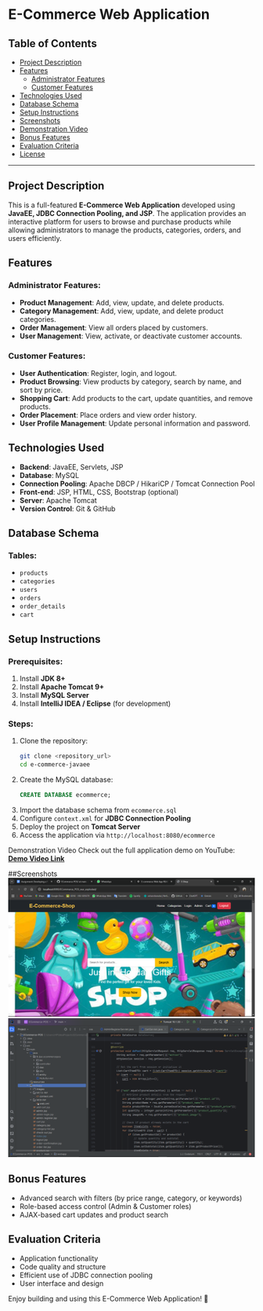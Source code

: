# E-Commerce Web Application

## Table of Contents
- [Project Description](#project-description)
- [Features](#features)
  - [Administrator Features](#administrator-features)
  - [Customer Features](#customer-features)
- [Technologies Used](#technologies-used)
- [Database Schema](#database-schema)
- [Setup Instructions](#setup-instructions)
- [Screenshots](#screenshots)
- [Demonstration Video](#demonstration-video)
- [Bonus Features](#bonus-features)
- [Evaluation Criteria](#evaluation-criteria)
- [License](#license)

---

## Project Description
This is a full-featured **E-Commerce Web Application** developed using **JavaEE, JDBC Connection Pooling, and JSP**. The application provides an interactive platform for users to browse and purchase products while allowing administrators to manage the products, categories, orders, and users efficiently.

## Features

### Administrator Features:
- **Product Management**: Add, view, update, and delete products.
- **Category Management**: Add, view, update, and delete product categories.
- **Order Management**: View all orders placed by customers.
- **User Management**: View, activate, or deactivate customer accounts.

### Customer Features:
- **User Authentication**: Register, login, and logout.
- **Product Browsing**: View products by category, search by name, and sort by price.
- **Shopping Cart**: Add products to the cart, update quantities, and remove products.
- **Order Placement**: Place orders and view order history.
- **User Profile Management**: Update personal information and password.

## Technologies Used
- **Backend**: JavaEE, Servlets, JSP
- **Database**: MySQL
- **Connection Pooling**: Apache DBCP / HikariCP / Tomcat Connection Pool
- **Front-end**: JSP, HTML, CSS, Bootstrap (optional)
- **Server**: Apache Tomcat
- **Version Control**: Git & GitHub

## Database Schema
### Tables:
- `products`
- `categories`
- `users`
- `orders`
- `order_details`
- `cart`

## Setup Instructions
### Prerequisites:
1. Install **JDK 8+**
2. Install **Apache Tomcat 9+**
3. Install **MySQL Server**
4. Install **IntelliJ IDEA / Eclipse** (for development)

### Steps:
1. Clone the repository:
   ```bash
   git clone <repository_url>
   cd e-commerce-javaee
   ```
2. Create the MySQL database:
   ```sql
   CREATE DATABASE ecommerce;
   ```
3. Import the database schema from `ecommerce.sql`
4. Configure `context.xml` for **JDBC Connection Pooling**
5. Deploy the project on **Tomcat Server**
6. Access the application via `http://localhost:8080/ecommerce`
 
Demonstration Video
Check out the full application demo on YouTube: **[Demo Video Link](#)**

##Screenshots
![image alt](https://github.com/oshanshanuka/ECommerce-POS/blob/7a68402ba3b706d0e1394428b2ca94447ab9f621/Screenshot%20(131).png)
![image alt](https://github.com/oshanshanuka/ECommerce-POS/blob/b47bd6075bae5cf560e1910f3dd9d1242bc3c75e/Screenshot%20(137).png)

## Bonus Features
- Advanced search with filters (by price range, category, or keywords)
- Role-based access control (Admin & Customer roles)
- AJAX-based cart updates and product search

## Evaluation Criteria
- Application functionality
- Code quality and structure
- Efficient use of JDBC connection pooling
- User interface and design


Enjoy building and using this E-Commerce Web Application! 🚀

